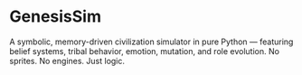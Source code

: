 # GenesisSim
A symbolic, memory-driven civilization simulator in pure Python — featuring belief systems, tribal behavior, emotion, mutation, and role evolution. No sprites. No engines. Just logic.
